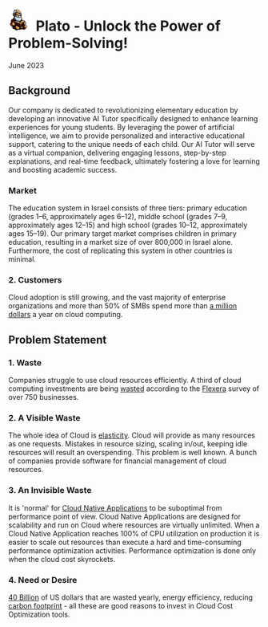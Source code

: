 

# <img src="../images/plato_1.png" width="48px"/> Plato - Unlock the Power of Problem-Solving! 
June 2023


## Background
Our company is dedicated to revolutionizing elementary education by developing an innovative AI Tutor specifically designed to enhance learning experiences for young students. By leveraging the power of artificial intelligence, we aim to provide personalized and interactive educational support, catering to the unique needs of each child. Our AI Tutor will serve as a virtual companion, delivering engaging lessons, step-by-step explanations, and real-time feedback, ultimately fostering a love for learning and boosting academic success.


### Market
The education system in Israel consists of three tiers: primary education (grades 1–6, approximately ages 6–12), middle school (grades 7–9, approximately ages 12–15) and high school (grades 10–12, approximately ages 15–19). Our primary target market comprises children in primary education, resulting in a market size of over 800,000 in Israel alone. Furthermore, the cost of replicating this system in other countries is minimal. 


### 2. Customers
Cloud adoption is still growing, and the vast majority of enterprise organizations and more than 50% of SMBs spend more than [a million dollars](https://www.flexera.com/blog/cloud/cloud-computing-trends-2022-state-of-the-cloud-report/#:~:text=Public%20cloud%20continues%20to%20accelerate&text=Thirty%2Dseven%20percent%20of%20enterprises,exceeds%20%241.2%20million%20per%20year.) a year on cloud computing.

## Problem Statement

### 1. Waste
Companies struggle to use cloud resources efficiently. A third of cloud computing investments are being [wasted](https://techmonitor.ai/technology/cloud/cloud-spending-wasted-oracle-computing-aws-azure) according to the [Flexera](https://www.flexera.com/) survey of over 750 businesses.

### 2. A Visible Waste
The whole idea of Cloud is [elasticity](https://en.wikipedia.org/wiki/Elasticity_(cloud_computing)). Cloud will provide as many resources as one requests. Mistakes in resource sizing, scaling in/out, keeping idle resources will result an overspending. This problem is well known. A bunch of companies provide software for financial management of cloud resources.

### 3. An Invisible Waste
It is 'normal' for [Cloud Native Applications](https://en.wikipedia.org/wiki/Cloud_native_computing) to be suboptimal from performance point of view. Cloud Native Applications are designed for scalability and run on Cloud where resources are virtually unlimited. When a Cloud Native Application reaches 100% of CPU utilization on production it is easier to scale out resources than execute a hard and time-consuming performance optimization activities. Performance optimization is done only when the cloud cost skyrockets.

### 4. Need or Desire
[40 Billion](https://techmonitor.ai/technology/cloud/cloud-spending-wasted-oracle-computing-aws-azure) of US dollars that are wasted yearly, energy efficiency, reducing [carbon footprint](https://en.wikipedia.org/wiki/Carbon_footprint) - all these are good reasons to invest in Cloud Cost Optimization tools.









